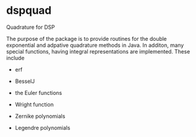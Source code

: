 # dspquad
Quadrature for DSP

The purpose of the package is to provide routines for the 
double exponential and adpative quadrature methods in Java. 
In additon, many special functions, having integral representations are implemented.
These include

* erf

* BesselJ

* the Euler functions

* Wright function

* Zernike polynomials

* Legendre polynomials


